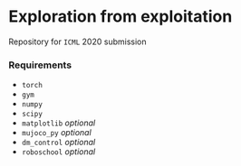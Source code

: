 # Exploration from exploitation

Repository for `ICML` 2020 submission

### Requirements

- `torch`
- `gym`
- `numpy`
- `scipy`
- `matplotlib` _optional_
- `mujoco_py` _optional_
- `dm_control` _optional_
- `roboschool` _optional_